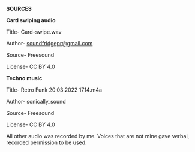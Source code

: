 **SOURCES**

**Card swiping audio**
  
  Title- Card-swipe.wav
  
  Author- soundfridgepr@gmail.com
  
  Source- Freesound
  
  License- CC BY 4.0


**Techno music**
 
 Title- Retro Funk 20.03.2022 1714.m4a
 
 Author- sonically_sound
 
 Source- Freesound
 
 License- CC BY 4.0
  

All other audio was recorded by me. Voices that are not mine gave verbal, recorded permission to be used.
